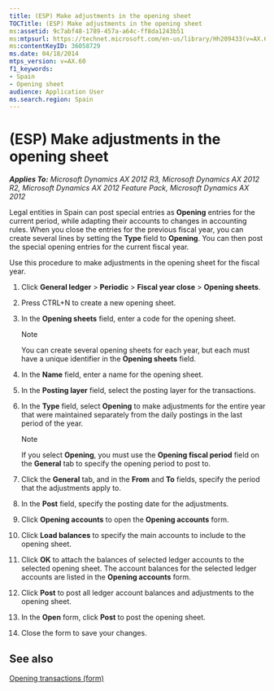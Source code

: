 ```yaml
---
title: (ESP) Make adjustments in the opening sheet
TOCTitle: (ESP) Make adjustments in the opening sheet
ms:assetid: 9c7abf48-1789-457a-a64c-ff8da1243b51
ms:mtpsurl: https://technet.microsoft.com/en-us/library/Hh209433(v=AX.60)
ms:contentKeyID: 36058729
ms.date: 04/18/2014
mtps_version: v=AX.60
f1_keywords:
- Spain
- Opening sheet
audience: Application User
ms.search.region: Spain
---
```


# (ESP) Make adjustments in the opening sheet 


_**Applies To:** Microsoft Dynamics AX 2012 R3, Microsoft Dynamics AX 2012 R2, Microsoft Dynamics AX 2012 Feature Pack, Microsoft Dynamics AX 2012_

Legal entities in Spain can post special entries as **Opening** entries for the current period, while adapting their accounts to changes in accounting rules. When you close the entries for the previous fiscal year, you can create several lines by setting the **Type** field to **Opening**. You can then post the special opening entries for the current fiscal year.

Use this procedure to make adjustments in the opening sheet for the fiscal year.

1.  Click **General ledger** \> **Periodic** \> **Fiscal year close** \> **Opening sheets**.

2.  Press CTRL+N to create a new opening sheet.

3.  In the **Opening sheets** field, enter a code for the opening sheet.
    

    > [!NOTE]
    > <P>You can create several opening sheets for each year, but each must have a unique identifier in the <STRONG>Opening sheets</STRONG> field.</P>



4.  In the **Name** field, enter a name for the opening sheet.

5.  In the **Posting layer** field, select the posting layer for the transactions.

6.  In the **Type** field, select **Opening** to make adjustments for the entire year that were maintained separately from the daily postings in the last period of the year.
    

    > [!NOTE]
    > <P>If you select <STRONG>Opening</STRONG>, you must use the <STRONG>Opening fiscal period</STRONG> field on the <STRONG>General</STRONG> tab to specify the opening period to post to.</P>



7.  Click the **General** tab, and in the **From** and **To** fields, specify the period that the adjustments apply to.

8.  In the **Post** field, specify the posting date for the adjustments.

9.  Click **Opening accounts** to open the **Opening accounts** form.

10. Click **Load balances** to specify the main accounts to include to the opening sheet.

11. Click **OK** to attach the balances of selected ledger accounts to the selected opening sheet. The account balances for the selected ledger accounts are listed in the **Opening accounts** form.

12. Click **Post** to post all ledger account balances and adjustments to the opening sheet.

13. In the **Open** form, click **Post** to post the opening sheet.

14. Close the form to save your changes.

## See also

[Opening transactions (form)](https://technet.microsoft.com/en-us/library/aa572506\(v=ax.60\))

  


